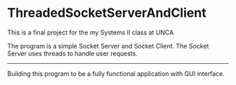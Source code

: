 # ThreadedSocketServerAndClient
This is a final project for the my Systems II class at UNCA

The program is a simple Socket Server and Socket Client. The Socket Server uses threads to handle user requests.

---

Building this program to be a fully functional application with GUI interface.
